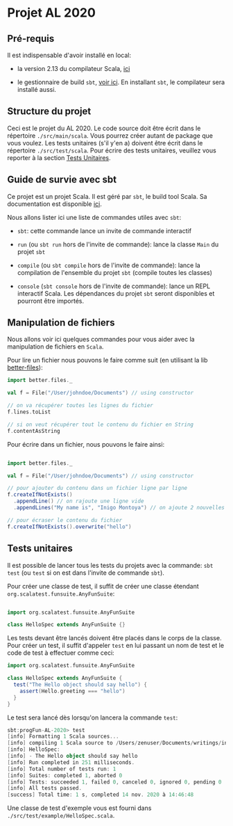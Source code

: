 # Projet AL 2020

## Pré-requis

Il est indispensable d'avoir installé en local:

- la version 2.13 du compilateur Scala, [ici](https://scala-lang.org/download/)

- le gestionnaire de build `sbt`, [voir ici](https://www.scala-sbt.org/download.html). En installant `sbt`, le compilateur sera installé aussi.

## Structure du projet

Ceci est le projet du AL 2020. Le code source doit être écrit dans le répertoire `./src/main/scala`. Vous pourrez créer autant de package que vous voulez.
Les tests unitaires (s'il y'en a) doivent être écrit dans le répertoire `./src/test/scala`. Pour écrire des tests unitaires, veuillez vous reporter à la section [Tests Unitaires](#tests-unitaires).

## Guide de survie avec sbt

Ce projet est un projet Scala. Il est géré par `sbt`, le build tool Scala. Sa documentation est disponible [ici](https://www.scala-sbt.org/1.x/docs/).

Nous allons lister ici une liste de commandes utiles avec `sbt`:

- `sbt`: cette commande lance un invite de commande interactif

- `run` (ou `sbt run` hors de l'invite de commande): lance la classe `Main` du projet `sbt`

- `compile` (ou `sbt compile` hors de l'invite de commande): lance la compilation de l'ensemble du projet `sbt` (compile toutes les classes)

- `console` (`sbt console` hors de l'invite de commande): lance un REPL interactif Scala. Les dépendances du projet `sbt` seront disponibles et pourront être importés.

## Manipulation de fichiers

Nous allons voir ici quelques commandes pour vous aider avec la manipulation de fichiers en `Scala`. 

Pour lire un fichier nous pouvons le faire comme suit (en utilisant la lib [better-files](https://github.com/pathikrit/better-files)):

```scala
import better.files._

val f = File("/User/johndoe/Documents") // using constructor

// on va récupérer toutes les lignes du fichier
f.lines.toList

// si on veut récupérer tout le contenu du fichier en String
f.contentAsString
```

Pour écrire dans un fichier, nous pouvons le faire ainsi:

```scala

import better.files._

val f = File("/User/johndoe/Documents") // using constructor

// pour ajouter du contenu dans un fichier ligne par ligne
f.createIfNotExists()
  .appendLine() // on rajoute une ligne vide
  .appendLines("My name is", "Inigo Montoya") // on ajoute 2 nouvelles lignes

// pour écraser le contenu du fichier
f.createIfNotExists().overwrite("hello")
```

## Tests unitaires

Il est possible de lancer tous les tests du projets avec la commande: `sbt test` (ou `test` si on est dans l'invite de commande `sbt`).

Pour créer une classe de test, il suffit de créer une classe étendant `org.scalatest.funsuite.AnyFunSuite`:

```scala

import org.scalatest.funsuite.AnyFunSuite

class HelloSpec extends AnyFunSuite {}
```

Les tests devant être lancés doivent être placés dans le corps de la classe. Pour créer un test, il suffit d'appeler `test` en lui passant un nom de test et le code de test à effectuer comme ceci:

```scala
import org.scalatest.funsuite.AnyFunSuite

class HelloSpec extends AnyFunSuite {
  test("The Hello object should say hello") {
    assert(Hello.greeting === "hello")
  }
}
```

Le test sera lancé dès lorsqu'on lancera la commande `test`:

```scala
sbt:progFun-AL-2020> test
[info] Formatting 1 Scala sources...
[info] compiling 1 Scala source to /Users/zenuser/Documents/writings/introduction-prog-fonctionelle/exams/projet/progfun-al-2020/target/scala-2.13/test-classes ...
[info] HelloSpec:
[info] - The Hello object should say hello
[info] Run completed in 251 milliseconds.
[info] Total number of tests run: 1
[info] Suites: completed 1, aborted 0
[info] Tests: succeeded 1, failed 0, canceled 0, ignored 0, pending 0
[info] All tests passed.
[success] Total time: 1 s, completed 14 nov. 2020 à 14:46:48
```

Une classe de test d'exemple vous est fourni dans `./src/test/example/HelloSpec.scala`.
